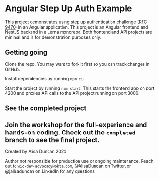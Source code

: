 # Angular Step Up Auth Example

This project demonstrates using step up authentication challenge ([RFC 9470](https://datatracker.ietf.org/doc/rfc9470/)) in an Angular application. This project is an Angular frontend and NestJS backend in a Lerna monorepo. Both frontend and API projects are minimal and is for demonstration purposes only.

## Getting going

Clone the repo. You may want to fork it first so you can track changes in GitHub.

Install dependencies by running `npm ci`.

Start the project by running `npm start`. This starts the frontend app on port 4200 and proxies API calls to the API project running on port 3000.

## See the completed project

Join the workshop for the full-experience and hands-on coding. Check out the `completed` branch to see the final project.
---

Created by Alisa Duncan 2024

Author not responsible for production use or ongoing maintenance. Reach out to `wic-dev-advocacy@okta.com`, @AlisaDuncan on Twitter, or @jalisaduncan on LinkedIn for any questions.
